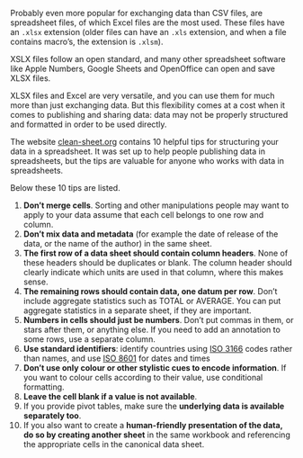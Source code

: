 Probably even more popular for exchanging data than CSV files, are spreadsheet files, of which Excel files are the most used. These files have an `.xlsx` extension (older files can have an `.xls` extension, and when a file contains macro’s, the extension is `.xlsm`).

XSLX files follow an open standard, and many other spreadsheet software like Apple Numbers, Google Sheets and OpenOffice can open and save XLSX files.

XLSX files and Excel are very versatile, and you can use them for much more than just exchanging data. But this flexibility comes at a cost when it comes to publishing and sharing data: data may not be properly structured and formatted in order to be used directly.

The website [clean-sheet.org](http://www.clean-sheet.org/) contains 10 helpful tips for structuring your data in  a spreadsheet. It was set up to help people publishing data in spreadsheets, but the tips are valuable for anyone who works with data in spreadsheets.

Below these 10 tips are listed.

1. **Don’t merge cells**. Sorting and other manipulations people may want to apply to your data assume that each cell belongs to one row and column.
2. **Don’t mix data and metadata** (for example the date of release of the data, or the name of the author) in the same sheet.
3. **The first row of a data sheet should contain column headers**. None of these headers should be duplicates or blank. The column header should clearly indicate which units are used in that column, where this makes sense.
4. **The remaining rows should contain data, one datum per row**. Don’t include aggregate statistics such as TOTAL or AVERAGE. You can put aggregate statistics in a separate sheet, if they are important.
5. **Numbers in cells should just be numbers**. Don’t put commas in them, or stars after them, or anything else. If you need to add an annotation to some rows, use a separate column.
6. **Use standard identifiers**: identify countries using [ISO 3166](http://en.wikipedia.org/wiki/ISO_3166) codes rather than names, and use  [ISO 8601](https://en.wikipedia.org/wiki/ISO_8601) for dates and times
7. **Don’t use only colour or other stylistic cues to encode information**. If you want to colour cells according to their value, use conditional formatting.
8. **Leave the cell blank if a value is not available**.
9. If you provide pivot tables, make sure the **underlying data is available separately too**.
10. If you also want to create a **human-friendly presentation of the data, do so by creating another sheet** in the same workbook and referencing the appropriate cells in the canonical data sheet.